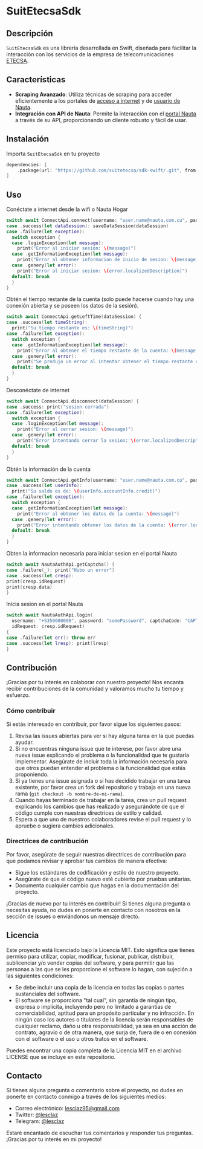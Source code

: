 # SuitEtecsaSdk
## Descripción
`SuitEtecsaSdk` es una librería desarrollada en Swift, diseñada para facilitar la interacción con los servicios de la empresa de telecomunicaciones [ETECSA](https://www.etecsa.cu/).

## Características
- **Scraping Avanzado**: Utiliza técnicas de scraping para acceder eficientemente a los portales de [acceso a internet](https://secure.etecsa.net:8443/) y de [usuario de Nauta](https://www.portal.nauta.cu/).
- **Integración con API de Nauta**: Permite la interacción con el [portal Nauta](https://www.nauta.cu/) a través de su API, proporcionando un cliente robusto y fácil de usar.
     
## Instalación
Importa `SuitEtecsaSdk` en tu proyecto

```swift
dependencies: [
    .package(url: "https://github.com/suitetecsa/sdk-swift/.git", from: "1.0.0-alpha03")
]
```
## Uso

Conéctate a internet desde la wifi o Nauta Hogar

```swift
switch await ConnectApi.connect(username: "user.name@nauta.com.cu", password: "somePassword") {
case .success(let dataSession): saveDataSession(dataSession)
case .failure(let exception):
  switch exception {
  case .loginException(let message):
    print("Error al iniciar sesion: \(message)")
  case .getInformationException(let message):
    print("Error al obtener informacion de inicio de sesion: \(message)")
  case .genery(let error):
    print("Error al iniciar sesion: \(error.localizedDescription)")
  default: break
  }
}
```

Obtén el tiempo restante de la cuenta (solo puede hacerse cuando hay una conexión abierta y se poseen los datos de la sesión).

```swift
switch await ConnectApi.getLeftTime(dataSession) {
case .success(let timeString):
  print("Su tiempo restante es: \(timeString)")
case .failure(let exception):
  switch exception {
  case .getInformationException(let message):
    print("Error al obtener el tiempo restante de la cuenta: \(message)")
  case .genery(let error):
    print("Se produjo un error al intentar obtener el tiempo restante de la cuenta: \(error.localizedDescription)")
  default: break
  }
}
```

Desconéctate de internet

```swift
switch await ConnectApi.disconnect(dataSession) {
case .success: print("sesion cerrada")
case .failure(let exception):
  switch exception {
  case .loginException(let message):
    print("Error al cerrar sesion: \(message)")
  case .genery(let error):
    print("Error intentando cerrar la sesion: \(error.localizedDescription)")
  default: break
  }
}
```

Obtén la información de la cuenta

```swift
switch await ConnectApi.getInfo(username: "user.name@nauta.com.cu", password: "somePassword") {
case .success(let userInfo):
  print("Su saldo es de: \(userInfo.accountInfo.credit)")
case .failure(let exception):
  switch exception {
  case .getInformationException(let message):
    print("Error al obtener los datos de la cuenta: \(message)")
  case .genery(let error):
    print("Error intentando obtener los datos de la cuenta: \(error.localizedDescription)")
  default: break
  }
}
```

Obten la informacion necesaria para iniciar sesion en el portal Nauta

```swift
switch await NautaAuthApi.getCaptcha() {
case .failure(_): print("Hubo un error")
case .success(let cresp):
print(cresp.idRequest)
print(cresp.data)
}
```

Inicia sesion en el portal Nauta

```swift
switch await NautaAuthApi.login(
  username: "+5350000000", password: "somePassword", captchaCode: "CAPTCHACODE",
  idRequest: cresp.idRequest)
{
case .failure(let err): throw err
case .success(let lresp): print(lresp)
}
```

## Contribución

¡Gracias por tu interés en colaborar con nuestro proyecto! Nos encanta recibir contribuciones de la comunidad y valoramos mucho tu tiempo y esfuerzo.

### Cómo contribuir

Si estás interesado en contribuir, por favor sigue los siguientes pasos:

1. Revisa las issues abiertas para ver si hay alguna tarea en la que puedas ayudar.
2. Si no encuentras ninguna issue que te interese, por favor abre una nueva issue explicando el problema o la funcionalidad que te gustaría implementar. Asegúrate de incluir toda la información necesaria para que otros puedan entender el problema o la funcionalidad que estás proponiendo.
3. Si ya tienes una issue asignada o si has decidido trabajar en una tarea existente, por favor crea un fork del repositorio y trabaja en una nueva rama (`git checkout -b nombre-de-mi-rama`).
4. Cuando hayas terminado de trabajar en la tarea, crea un pull request explicando los cambios que has realizado y asegurándote de que el código cumple con nuestras directrices de estilo y calidad.
5. Espera a que uno de nuestros colaboradores revise el pull request y lo apruebe o sugiera cambios adicionales.

### Directrices de contribución

Por favor, asegúrate de seguir nuestras directrices de contribución para que podamos revisar y aprobar tus cambios de manera efectiva:

- Sigue los estándares de codificación y estilo de nuestro proyecto.
- Asegúrate de que el código nuevo esté cubierto por pruebas unitarias.
- Documenta cualquier cambio que hagas en la documentación del proyecto.

¡Gracias de nuevo por tu interés en contribuir! Si tienes alguna pregunta o necesitas ayuda, no dudes en ponerte en contacto con nosotros en la sección de issues o enviándonos un mensaje directo.

## Licencia

Este proyecto está licenciado bajo la Licencia MIT. Esto significa que tienes permiso para utilizar, copiar, modificar, fusionar, publicar, distribuir, sublicenciar y/o vender copias del software, y para permitir que las personas a las que se les proporcione el software lo hagan, con sujeción a las siguientes condiciones:

- Se debe incluir una copia de la licencia en todas las copias o partes sustanciales del software.
- El software se proporciona "tal cual", sin garantía de ningún tipo, expresa o implícita, incluyendo pero no limitado a garantías de comerciabilidad, aptitud para un propósito particular y no infracción. En ningún caso los autores o titulares de la licencia serán responsables de cualquier reclamo, daño u otra responsabilidad, ya sea en una acción de contrato, agravio o de otra manera, que surja de, fuera de o en conexión con el software o el uso u otros tratos en el software.

Puedes encontrar una copia completa de la Licencia MIT en el archivo LICENSE que se incluye en este repositorio.

## Contacto

Si tienes alguna pregunta o comentario sobre el proyecto, no dudes en ponerte en contacto conmigo a través de los siguientes medios:

- Correo electrónico: [lesclaz95@gmail.com](mailto:lesclaz95@gmail.com)
- Twitter: [@lesclaz](https://twitter.com/lesclaz)
- Telegram: [@lesclaz](https://t.me/lesclaz)

Estaré encantado de escuchar tus comentarios y responder tus preguntas. ¡Gracias por tu interés en mi proyecto!
